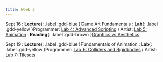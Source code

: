```yaml
---
title: Week 3
---
```


Sept 16
: **Lecture**{: .label .gdd-blue }Game Art Fundamentals
: **Lab**{: .label .gdd-yellow }Programmer: [Lab 4: Advanced Scripting] / Artist: [Lab 5: Animation]
: **Reading**{: .label .gdd-brown }[Graphics vs Aesthetics]

Sept 19
: **Lecture**{: .label .gdd-blue }Fundamentals of Animation
: **Lab**{: .label .gdd-yellow }Programmer: [Lab 6: Colliders and Rigidbodies] / Artist: [Lab 7: Tilesets]


<!-- [Game Art Fundamentals]: https://docs.google.com/presentation/d/18Z5mJ-LO84AU3PzaATqwU4cUpmeQOqvWrjUnXhDTi-E/edit?usp=sharing 
[Fundamentals of Animation]: https://docs.google.com/presentation/d/1Ik2nqnqBubvtusnuC8mWJD7H4SDaGyZlryWj_aJMCOU/edit?usp=sharing -->
 
[Lab 4: Advanced Scripting]: ./../pages/labs/lab4/lab4
[Lab 5: Animation]: ./../pages/labs/lab5/lab5
[Lab 6: Colliders and Rigidbodies]: ./../pages/labs/lab6/lab6
[Lab 7: Tilesets]: ./../pages/labs/lab7/lab7

[Graphics vs Aesthetics]: https://game-wisdom.com/critical/art-vs-aesthetics-nintendo 
